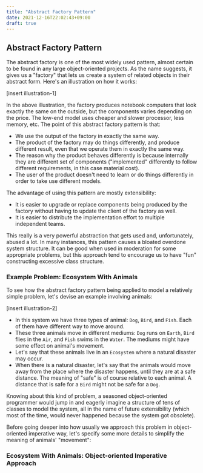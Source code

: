 ```yaml
---
title: "Abstract Factory Pattern"
date: 2021-12-16T22:02:43+09:00
draft: true
---
```

## Abstract Factory Pattern

The abstract factory is one of the most widely used pattern, almost certain to be found in any large object-oriented projects. As the name suggests, it gives us a "factory" that lets us create a system of related objects in their abstract form. Here's an illustration on how it works:

[insert illustration-1]

In the above illustration, the factory produces notebook computers that look exactly the same on the outside, but the components varies depending on the price. The low-end model uses cheaper and slower processor, less memory, etc. The point of this abstract factory pattern is that:

- We use the output of the factory in exactly the same way.
- The product of the factory may do things differently, and produce different result, even that we operate them in exactly the same way. 
- The reason why the product behaves differently is because internally they are different set of components ("implemented" differently to follow different requirements, in this case material cost).
- The user of the product doesn't need to learn or do things differently in order to take use different models.

The advantage of using this pattern are mostly extensibility: 

- It is easier to upgrade or replace components being produced by the factory without having to update the client of the factory as well.
- It is easier to distribute the implementation effort to multiple independent teams. 

This really is a very powerful abstraction that gets used and, unfortunately, abused a lot. In many instances, this pattern causes a bloated overdone system structure. It can be good when used in moderation for some appropriate problems, but this approach tend to encourage us to have "fun" constructing excessive class structure.

### Example Problem: Ecosystem With Animals

To see how the abstract factory pattern being applied to model a relatively simple problem, let's devise an example involving animals:

[insert illustration-2]

- In this system we have three types of animal: `Dog`, `Bird`, and `Fish`. Each of them have different way to move around.
- These three animals move in different mediums: `Dog` runs on `Earth`, `Bird` flies in the `Air`, and `Fish` swims in the `Water`. The mediums might have some effect on animal's movement.
- Let's say that these animals live in an `Ecosystem` where a natural disaster may occur.
- When there is a natural disaster, let's say that the animals would move away from the place where the disaster happens, until they are at a safe distance. The meaning of "safe" is of course relative to each animal. A distance that is safe for a `Bird` might not be safe for a `Dog`.

Knowing about this kind of problem, a seasoned object-oriented programmer would jump in and eagerly imagine a structure of tens of classes to model the system, all in the name of future extensibility (which most of the time, would never happened because the system got obsolete). 

Before going deeper into how usually we approach this problem in object-oriented imperative way, let's specify some more details to simplify the meaning of animals' "movement":


### Ecosystem With Animals: Object-oriented Imperative Approach


<!--stackedit_data:
eyJoaXN0b3J5IjpbOTY3NjA1MDM0XX0=
-->
